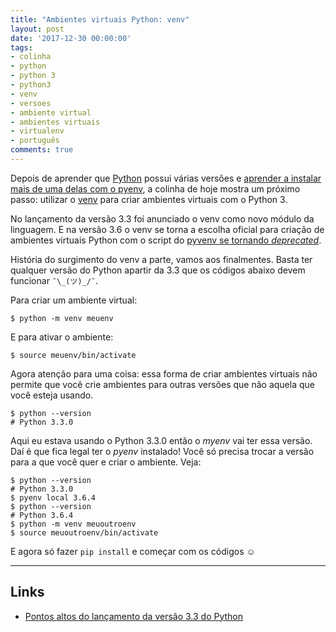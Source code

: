 ```yaml
---
title: "Ambientes virtuais Python: venv"
layout: post
date: '2017-12-30 00:00:00'
tags:
- colinha
- python
- python 3
- python3
- venv
- versoes
- ambiente virtual
- ambientes virtuais
- virtualenv
- português
comments: true
---
```


Depois de aprender que [Python](https://www.python.org/) possui várias versões e [aprender a instalar mais de uma delas com o pyenv](http://jtemporal.com/pyenv-inicio/), a colinha de hoje mostra um próximo passo: utilizar o [venv](https://docs.python.org/3/library/venv.html) para criar ambientes virtuais com o Python 3.

No lançamento da versão 3.3 foi anunciado o venv como novo módulo da linguagem. E na versão 3.6 o venv se torna a escolha oficial para criação de ambientes virtuais Python com o script do [pyvenv se tornando _deprecated_](https://docs.python.org/dev/whatsnew/3.6.html#id8).

História do surgimento do venv a parte, vamos aos finalmentes. Basta ter qualquer versão do Python apartir da 3.3 que os códigos abaixo devem funcionar `¯\_(ツ)_/¯`.

Para criar um ambiente virtual:
~~~ console
$ python -m venv meuenv
~~~

E para ativar o ambiente:
~~~ console
$ source meuenv/bin/activate
~~~


Agora atenção para uma coisa: essa forma de criar ambientes virtuais não permite que você crie ambientes para outras versões que não aquela que você esteja usando.

~~~ console
$ python --version
# Python 3.3.0
~~~

Aqui eu estava usando o Python 3.3.0 então o _myenv_ vai ter essa versão. Daí é que fica legal ter o _pyenv_ instalado! Você só precisa trocar a versão para a que você quer e criar o ambiente. Veja:

~~~ console
$ python --version
# Python 3.3.0
$ pyenv local 3.6.4
$ python --version
# Python 3.6.4
$ python -m venv meuoutroenv
$ source meuoutroenv/bin/activate
~~~

E agora só fazer `pip install` e começar com os códigos ☺️

----
## Links
- [Pontos altos do lançamento da versão 3.3 do Python](https://docs.python.org/dev/whatsnew/3.3.html#summary-release-highlights)

